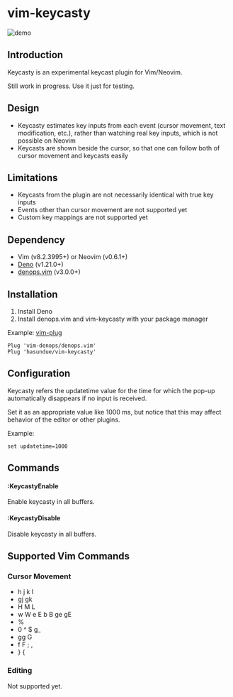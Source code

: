 <!-- panvimdoc-ignore-start -->

# vim-keycasty
![demo](https://user-images.githubusercontent.com/309723/166090921-bbf5794f-4984-42ad-b5ca-dd02d366ed14.gif)

<!-- panvimdoc-ignore-end -->

## Introduction
Keycasty is an experimental keycast plugin for Vim/Neovim.

Still work in progress. Use it just for testing.

## Design
- Keycasty estimates key inputs from each event (cursor movement, text modification, etc.), rather than watching real key inputs, which is not possible on Neovim
- Keycasts are shown beside the cursor, so that one can follow both of cursor movement and keycasts easily

## Limitations
- Keycasts from the plugin are not necessarily identical with true key inputs
- Events other than cursor movement are not supported yet
- Custom key mappings are not supported yet

## Dependency
- Vim (v8.2.3995+) or Neovim (v0.6.1+)
- [Deno](https://deno.land) (v1.21.0+)
- [denops.vim](https://github.com/vim-denops/denops.vim) (v3.0.0+)

## Installation
1. Install Deno
2. Install denops.vim and vim-keycasty with your package manager

Example: [vim-plug](https://github.com/junegunn/vim-plug)

```viml
Plug 'vim-denops/denops.vim'
Plug 'hasundue/vim-keycasty'
```

## Configuration
Keycasty refers the updatetime value for the time for which the pop-up automatically disappears if no input is received.

Set it as an appropriate value like 1000 ms, but notice that this may affect behavior of the editor or other plugins.

Example:

```viml
set updatetime=1000
```

## Commands
#### :KeycastyEnable
Enable keycasty in all buffers.

#### :KeycastyDisable
Disable keycasty in all buffers.

## Supported Vim Commands

### Cursor Movement
- h j k l
- gj gk
- H M L
- w W e E b B ge gE 
- %
- 0 ^ $ g_
- gg G
- f F ; ,
- } {

### Editing
Not supported yet.
